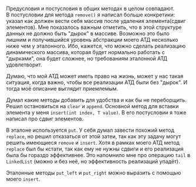 Предусловия и постусловия в общих методах в целом совпадают.  
В постусловии для метода `remove()` я написал больше конкретики: указал как должен вести себя массив после удаления элемента(сдвиг элементов).
Мне показалось важным отметить, что в этой структуре данных не должно быть "дырок" в массиве. 
Возможно это было лишним и получившийся уровень абстракции моего АТД несколько ниже чем у эталонного. 
Ибо, кажется, что можно сделать реализацию динамического массива, которая будет нормально работать с "дырками", она будет сложнее, но требованиям эталонной АТД удовлетворит.   

Думаю, что мой АТД может иметь право на жизнь, может у нас такая ситуация, когда важно, чтобы все реализации АТД были без "дырок". И тогда моё описание выглядит приемлемым.

Думал какие методы добавить для удобства и как бы не переборщить. Решил остановиться на `clear` и `append`. 
Основной метод для вставки элемента у меня `insert(int index, T value)`. В его постусловии я тоже написал про сдвиг элементов.

В эталоне используется `put`. У себя думал завести похожий метод `replace`, но решил отказаться от этой затеи, так как эту задачу могут решить имеющиеся `remove` и `insert`. 
Хотя в рамках моего АТД метод `replace` был бы кстати, так как ему не нужны сдвиги и его реализация была бы гораздо эффективнее. Это напомнило мне про операцию `tail` в `LinkedList` (можно и без неё, но эффективность реализаций упадёт).

Эталонные методы `put_left` и `put_right` можно выразить с помощью моего `insert`.
